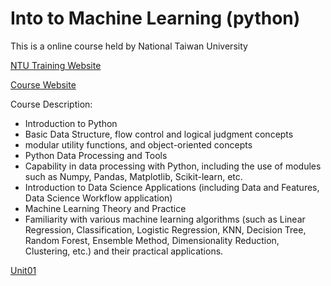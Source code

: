 # Into to Machine Learning (python)

This is a online course held by National Taiwan University


[NTU Training Website](https://train.csie.ntu.edu.tw/train/)

[Course Website](https://train.csie.ntu.edu.tw/train/course-detail.php?id=4097)


Course Description: 

- Introduction to Python
- Basic Data Structure, flow control and logical judgment concepts
- modular utility functions, and object-oriented concepts
- Python Data Processing and Tools
- Capability in data processing with Python, including the use of modules such as Numpy, Pandas, Matplotlib, Scikit-learn, etc.
- Introduction to Data Science Applications (including Data and Features, Data Science Workflow application)
- Machine Learning Theory and Practice
- Familiarity with various machine learning algorithms (such as Linear Regression, Classification, Logistic Regression, KNN, Decision Tree, Random Forest, Ensemble Method, Dimensionality Reduction, Clustering, etc.) and their practical applications.



[Unit01](https://github.com/elayswew/IMLP/blob/main/Unit01/Unit01_Crash%20Course%20on%20Python.ipynb) 
